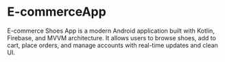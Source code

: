 # E-commerceApp
E-commerce Shoes App is a modern Android application built with Kotlin, Firebase, and MVVM architecture. It allows users to browse shoes, add to cart, place orders, and manage accounts with real-time updates and clean UI.
